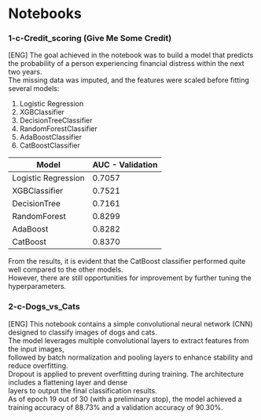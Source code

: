 # Notebooks
### 1-c-Credit_scoring (Give Me Some Credit)
[ENG] The goal achieved in the notebook was to build a model that predicts   
the probability of a person experiencing financial distress within the next two years.  
The missing data was imputed, and the features were scaled before fitting several models:
1. Logistic Regression
2. XGBClassifier
3. DecisionTreeClassifier
4. RandomForestClassifier
5. AdaBoostClassifier
6. CatBoostClassifier

| Model               | AUC - Validation |
|---------------------|------------------|
| Logistic Regression | 0.7057           |
| XGBClassifier       | 0.7521           |
| DecisionTree        | 0.7161           |
| RandomForest        | 0.8299           |
| AdaBoost            | 0.8282           |
| CatBoost            | 0.8370           |


From the results, it is evident that the CatBoost classifier performed quite well compared to the other models.  
However, there are still opportunities for improvement by further tuning the hyperparameters. 


### 2-с-Dogs_vs_Cats 
[ENG] This notebook contains a simple convolutional neural network (CNN) designed to classify images of dogs and cats.  
The model leverages multiple convolutional layers to extract features from the input images,   
followed by batch normalization and pooling layers to enhance stability and reduce overfitting.   
Dropout is applied to prevent overfitting during training. The architecture includes a flattening layer and dense  
layers to output the final classification results.  
As of epoch 19 out of 30 (with a preliminary stop), the model achieved a training accuracy of 88.73% and a validation accuracy of 90.30%.
